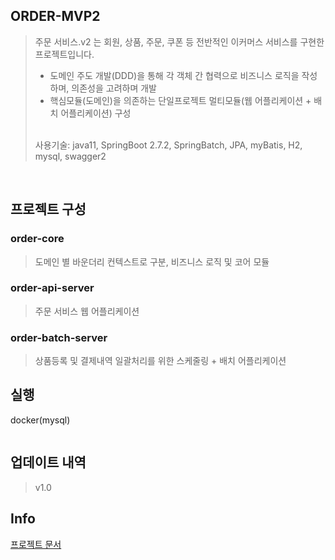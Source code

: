 ## ORDER-MVP2
> 주문 서비스.v2 는 회원, 상품, 주문, 쿠폰 등 전반적인 이커머스 서비스를 구현한 프로젝트입니다.
> - 도메인 주도 개발(DDD)을 통해 각 객체 간 협력으로 비즈니스 로직을 작성하며, 의존성을 고려하며 개발
> - 핵심모듈(도메인)을 의존하는 단일프로젝트 멀티모듈(웹 어플리케이션 + 배치 어플리케이션) 구성
> <br> 
> 사용기술: java11, SpringBoot 2.7.2, SpringBatch, JPA, myBatis, H2, mysql, swagger2


<br> 

## 프로젝트 구성

### order-core
> 도메인 별 바운더리 컨텍스트로 구분, 비즈니스 로직 및 코어 모듈

### order-api-server
> 주문 서비스 웹 어플리케이션

### order-batch-server
> 상품등록 및 결제내역 일괄처리를 위한 스케줄링 + 배치 어플리케이션


## 실행

docker(mysql) 
```

```

## 업데이트 내역
> v1.0


## Info

[프로젝트 문서](https://github.com/t1dmlgus/order-mvp2/wiki)

